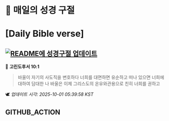 # 🙏 매일의 성경 구절
# [Daily Bible verse]
## [![README에 성경구절 업데이트](https://github.com/DONGSUKA/first_test/actions/workflows/update-readme-bible.yml/badge.svg)](https://github.com/DONGSUKA/first_test/actions/workflows/update-readme-bible.yml)
<!-- START_BIBLE_VERSE -->
📖 **고린도후서 10:1**
> 바울이 자기의 사도직을 변호하다 너희를 대면하면 유순하고 떠나 있으면 너희에 대하여 담대한 나 바울은 이제 그리스도의 온유와관용으로 친히 너희를 권하고

🕊️ _업데이트 시각: 2025-10-01 05:39:58 KST_
  <!-- END_BIBLE_VERSE -->
## GITHUB_ACTION
